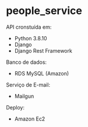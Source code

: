 # people_service

API cronstuída em:
- Python 3.8.10
- Django
- Django Rest Framework

Banco de dados:
- RDS MySQL (Amazon)

Serviço de E-mail:
- Mailgun

Deploy:
- Amazon Ec2
